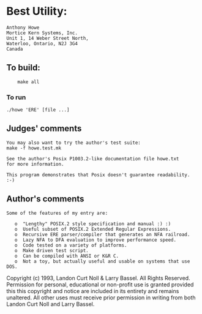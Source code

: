 # Best Utility:

	Anthony Howe
	Mortice Kern Systems, Inc.
	Unit 1, 14 Weber Street North,
	Waterloo, Ontario, N2J 3G4
	Canada

## To build:

        make all

### To run

	./howe 'ERE' [file ...]

## Judges' comments

    You may also want to try the author's test suite:
	make -f howe.test.mk
    
    See the author's Posix P1003.2-like documentation file howe.txt
    for more information.

    This program demonstrates that Posix doesn't guarantee readability.  :-)

## Author's comments

    Some of the features of my entry are:

       o  "Lengthy" POSIX.2 style specification and manual :) :) 
       o  Useful subset of POSIX.2 Extended Regular Expressions.
       o  Recursive ERE parser/compiler that generates an NFA railroad. 
       o  Lazy NFA to DFA evaluation to improve performance speed.
       o  Code tested on a variety of platforms.
       o  Make driven test script.
       o  Can be compiled with ANSI or K&R C.
       o  Not a toy, but actually useful and usable on systems that use DOS.

Copyright (c) 1993, Landon Curt Noll & Larry Bassel.
All Rights Reserved.  Permission for personal, educational or non-profit use is
granted provided this this copyright and notice are included in its entirety
and remains unaltered.  All other uses must receive prior permission in writing
from both Landon Curt Noll and Larry Bassel.
